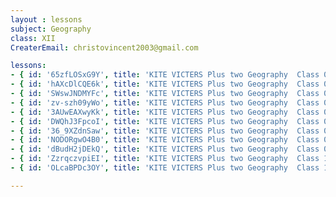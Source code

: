 ```yaml
--- 
layout : lessons 
subject: Geography
class: XII
CreaterEmail: christovincent2003@gmail.com

lessons:
- { id: '65zfLOSxG9Y', title: 'KITE VICTERS Plus two Geography  Class 01 (First Bell-ഫസ്റ്റ് ബെല്‍)' }
- { id: 'hAXcDlCQE6k', title: 'KITE VICTERS Plus two Geography  Class 02 (First Bell-ഫസ്റ്റ് ബെല്‍)' }
- { id: 'SWswJNDMYFc', title: 'KITE VICTERS Plus two Geography  Class 03 (First Bell-ഫസ്റ്റ് ബെല്‍)' }
- { id: 'zv-szh09yWo', title: 'KITE VICTERS Plus two Geography  Class 04 (First Bell-ഫസ്റ്റ് ബെല്‍)' }
- { id: '3AUwEAXwyKk', title: 'KITE VICTERS Plus two Geography  Class 05 (First Bell-ഫസ്റ്റ് ബെല്‍)' }
- { id: 'DWQhJ3FpcoI', title: 'KITE VICTERS Plus two Geography  Class 06 (First Bell-ഫസ്റ്റ് ബെല്‍)' }
- { id: '36_9XZdnSaw', title: 'KITE VICTERS Plus two Geography  Class 07 (First Bell-ഫസ്റ്റ് ബെല്‍)' }
- { id: 'NODORgwO4B0', title: 'KITE VICTERS Plus two Geography  Class 08 (First Bell-ഫസ്റ്റ് ബെല്‍)' }
- { id: 'dBudH2jDEkQ', title: 'KITE VICTERS Plus two Geography  Class 09 (First Bell-ഫസ്റ്റ് ബെല്‍)' }
- { id: 'ZzrqczvpiEI', title: 'KITE VICTERS Plus two Geography  Class 10 (First Bell-ഫസ്റ്റ് ബെല്‍)' }
- { id: 'OLcaBPDc3OY', title: 'KITE VICTERS Plus two Geography  Class 11 (First Bell-ഫസ്റ്റ് ബെല്‍)' }

---
```

